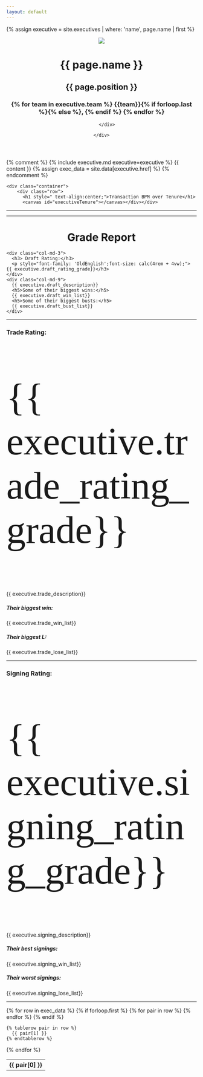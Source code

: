 ```yaml
---
layout: default
---
```


{% assign executive = site.executives | where: 'name', page.name | first %}

<head>
    <script src="https://cdn.jsdelivr.net/npm/chart.js"></script>
    <script src="https://d3js.org/d3.v5.min.js"></script>
    <script src="https://cdnjs.cloudflare.com/ajax/libs/luxon/3.4.4/luxon.min.js"></script>
    <script src="https://cdnjs.cloudflare.com/ajax/libs/chartjs-adapter-luxon/0.2.1/chartjs-adapter-luxon.min.js"></script>
    <script src="https://cdnjs.cloudflare.com/ajax/libs/chartjs-plugin-annotation/3.0.1/chartjs-plugin-annotation.min.js"></script>

  </head>

<header class="masthead">
    <div class="overlay"></div>
    <div class="container">
        <div class="row">
            <div class="page-heading">
                <img src="../assets/img/headshots/{{ executive.href }}.png" >
                <h1>{{ page.name }}</h1>
                <h2>{{ page.position }}</h2>
                <h3 class="post-subtitle">
                    {% for team in executive.team  %}
                    {{team}}{% if forloop.last %}{% else %}, {% endif %}
                    {% endfor %}
                </h3>
            </div>
            
        </div>
        
    </div>
    
</header>

{% comment %}
{% include executive.md executive=executive %}
            {{ content }}
{% assign exec_data = site.data[executive.href] %}
{% endcomment %}


    <div class="container">
        <div class="row">
          <h1 style=" text-align:center;">Transaction BPM over Tenure</h1>
          <canvas id="executiveTenure"></canvas></div></div>

<!-- <script type="module" src="dimensions.js"></script> -->
<script>
  
  // Load the dataset
  d3.csv("https://raw.githubusercontent.com/mcoirad/the-grunfeld/master/_data/{{ executive.href }}.csv").then(makeChart);
  
  function makeChart(exec_data) {
    
    var dateLabels = exec_data.map(function (d) {
      return d.date.slice(0, 10);
    });
    var scoreData = exec_data.map(function (d) {
      return d.value;
    });
    var tooltipData = exec_data.map(function (d) {
      var plusSign = '+';
      if (d.single_value < 0){
        plusSign = '';
      } 
      return d.Transaction + ': ' + plusSign + d.single_value;
    });
    var pointRadii = exec_data.map(function(d) {
      return Math.sqrt(Math.abs(d.single_value) / 100);
    });
    var valueMin = Math.min(...exec_data.map(function(d) {
      return parseInt(d.single_value);
    }));
    var valueMax = Math.max(...exec_data.map(function(d) {
      return Math.abs(parseInt(d.single_value));
    }));
    var pointColors = exec_data.map(function(d) {
      var lightness = Math.max(( (Math.abs(d.single_value) / valueMax ) * -50) + 100, 55);
      var hue = 204;
      if (d.single_value < 0) {
        hue = 0;
      };
      return "hsla(" + hue + ", 100%, " + lightness + "%, 0.5)";
    });
    
    const config = {
      
    };
    

    const myChart = new Chart('executiveTenure', {
      data: {
        labels: dateLabels,
          datasets: [{
            label: 'My First Dataset',
            data: scoreData,
            fill: false,
            borderColor: 'rgb(75, 192, 192)',
            tension: 0.1,
            pointRadius:  pointRadii,
            pointHoverBackgroundColor: 'black',
            pointHoverRadius: pointRadii,
            pointBackgroundColor: pointColors
          }]
      },
      type: 'line',
      options: {
        scales: {
          x: {
            type: 'time',
            time: {
                unit: 'day',
                round: 'day',
                displayFormats: {
                    day: 'MMM yyyy',
                    month: 'MMM yyyy'
                }
            }
          },
          
        },
        responsive: true,
        plugins: {
          legend: {
            display: false,
          },
          title: {
            display: true,
            text: '{{ executive.name }}'
          },
          tooltip: {
            callbacks: {
                label: function(context) {
                    return tooltipData[ context.dataIndex];
                }
            },
            mode: 'nearest',
            intersect: false,
          },
          annotation: {
            annotations: {
              line: {
                type: 'line',
                yMin: 0,
                yMax: 0,
                borderWidth: 2,
                borderColor: 'gray'
              }
            }
          }
        },
        hover: {
          mode: 'nearest',
          intersect: false
        },
      }
      
    });
    console.log("hello");
  }
  
</script>
<hr>
<hr>
<div class="container">
  <div class="row">
    <h1 style=" text-align:center;">Grade Report</h1>
    
    <div class="col-md-3">
      <h3> Draft Rating:</h3>
      <p style="font-family: 'OldEnglish';font-size: calc(4rem + 4vw);"> {{ executive.draft_rating_grade}}</h3>
    </div>
    <div class="col-md-9">
      {{ executive.draft_description}}
      <h5>Some of their biggest wins:</h5>
      {{ executive.draft_win_list}}
      <h5>Some of their biggest busts:</h5>
      {{ executive.draft_bust_list}}
    </div>
  </div>
</div>
<hr>

<div class="container">
  <div class="row">
    <div class="col-md-3">
      <h3> Trade Rating:</h3>
      <p style="font-family: 'OldEnglish';font-size: calc(4rem + 4vw);"> {{ executive.trade_rating_grade}}</h3>
    </div>
    <div class="col-md-9">
      {{ executive.trade_description}}
      <h5>Their biggest win:</h5>
      {{ executive.trade_win_list}}
      <h5>Their biggest L:</h5>
      {{ executive.trade_lose_list}}
    </div>
  </div>
</div>
<hr>

<div class="container">
  <div class="row">
    <div class="col-md-3">
      <h3> Signing Rating:</h3>
      <p style="font-family: 'OldEnglish';font-size: calc(4rem + 4vw);"> {{ executive.signing_rating_grade}}</h3>
    </div>
    <div class="col-md-9">
      {{ executive.signing_description}}
      <h5>Their best signings:</h5>
      {{ executive.signing_win_list}}
      <h5>Their worst signings:</h5>
      {{ executive.signing_lose_list}}
    </div>
  </div>
</div>
<hr>
  

<div class="container">
<table class="table table-striped">
  {% for row in exec_data %}
    {% if forloop.first %}
    <tr>
      {% for pair in row %}
        <th>{{ pair[0] }}</th>
      {% endfor %}
    </tr>
    {% endif %}

    {% tablerow pair in row %}
      {{ pair[1] }}
    {% endtablerow %}
  {% endfor %}
</table>
</div>